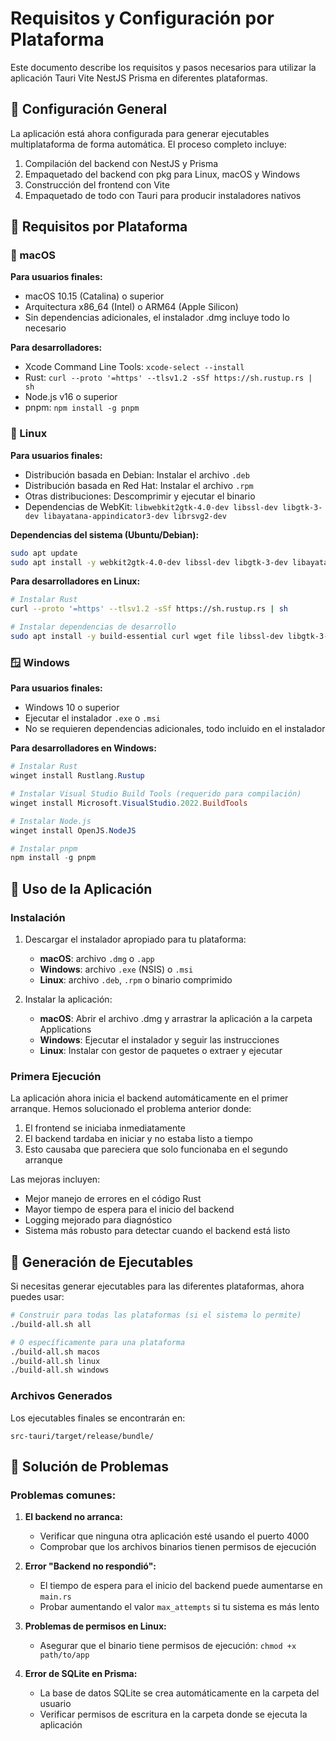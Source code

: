 # Requisitos y Configuración por Plataforma

Este documento describe los requisitos y pasos necesarios para utilizar la aplicación Tauri Vite NestJS Prisma en diferentes plataformas.

## 🚀 Configuración General

La aplicación está ahora configurada para generar ejecutables multiplataforma de forma automática. El proceso completo incluye:

1. Compilación del backend con NestJS y Prisma
2. Empaquetado del backend con pkg para Linux, macOS y Windows
3. Construcción del frontend con Vite
4. Empaquetado de todo con Tauri para producir instaladores nativos

## 🔧 Requisitos por Plataforma

### 🍎 macOS

**Para usuarios finales:**
- macOS 10.15 (Catalina) o superior
- Arquitectura x86_64 (Intel) o ARM64 (Apple Silicon)
- Sin dependencias adicionales, el instalador .dmg incluye todo lo necesario

**Para desarrolladores:**
- Xcode Command Line Tools: `xcode-select --install`
- Rust: `curl --proto '=https' --tlsv1.2 -sSf https://sh.rustup.rs | sh`
- Node.js v16 o superior
- pnpm: `npm install -g pnpm`

### 🐧 Linux

**Para usuarios finales:**
- Distribución basada en Debian: Instalar el archivo `.deb`
- Distribución basada en Red Hat: Instalar el archivo `.rpm`
- Otras distribuciones: Descomprimir y ejecutar el binario
- Dependencias de WebKit: `libwebkit2gtk-4.0-dev libssl-dev libgtk-3-dev libayatana-appindicator3-dev librsvg2-dev`

**Dependencias del sistema (Ubuntu/Debian):**
```bash
sudo apt update
sudo apt install -y webkit2gtk-4.0-dev libssl-dev libgtk-3-dev libayatana-appindicator3-dev librsvg2-dev
```

**Para desarrolladores en Linux:**
```bash
# Instalar Rust
curl --proto '=https' --tlsv1.2 -sSf https://sh.rustup.rs | sh

# Instalar dependencias de desarrollo
sudo apt install -y build-essential curl wget file libssl-dev libgtk-3-dev libayatana-appindicator3-dev librsvg2-dev webkit2gtk-4.0-dev
```

### 🪟 Windows

**Para usuarios finales:**
- Windows 10 o superior
- Ejecutar el instalador `.exe` o `.msi`
- No se requieren dependencias adicionales, todo incluido en el instalador

**Para desarrolladores en Windows:**
```powershell
# Instalar Rust
winget install Rustlang.Rustup

# Instalar Visual Studio Build Tools (requerido para compilación)
winget install Microsoft.VisualStudio.2022.BuildTools

# Instalar Node.js
winget install OpenJS.NodeJS

# Instalar pnpm
npm install -g pnpm
```

## 🚀 Uso de la Aplicación

### Instalación

1. Descargar el instalador apropiado para tu plataforma:
   - **macOS**: archivo `.dmg` o `.app`
   - **Windows**: archivo `.exe` (NSIS) o `.msi`
   - **Linux**: archivo `.deb`, `.rpm` o binario comprimido

2. Instalar la aplicación:
   - **macOS**: Abrir el archivo .dmg y arrastrar la aplicación a la carpeta Applications
   - **Windows**: Ejecutar el instalador y seguir las instrucciones
   - **Linux**: Instalar con gestor de paquetes o extraer y ejecutar

### Primera Ejecución

La aplicación ahora inicia el backend automáticamente en el primer arranque. Hemos solucionado el problema anterior donde:

1. El frontend se iniciaba inmediatamente
2. El backend tardaba en iniciar y no estaba listo a tiempo
3. Esto causaba que pareciera que solo funcionaba en el segundo arranque

Las mejoras incluyen:
- Mejor manejo de errores en el código Rust
- Mayor tiempo de espera para el inicio del backend
- Logging mejorado para diagnóstico
- Sistema más robusto para detectar cuando el backend está listo

## 🔄 Generación de Ejecutables

Si necesitas generar ejecutables para las diferentes plataformas, ahora puedes usar:

```bash
# Construir para todas las plataformas (si el sistema lo permite)
./build-all.sh all

# O específicamente para una plataforma
./build-all.sh macos
./build-all.sh linux
./build-all.sh windows
```

### Archivos Generados

Los ejecutables finales se encontrarán en:
```
src-tauri/target/release/bundle/
```

## 🐛 Solución de Problemas

### Problemas comunes:

1. **El backend no arranca:**
   - Verificar que ninguna otra aplicación esté usando el puerto 4000
   - Comprobar que los archivos binarios tienen permisos de ejecución

2. **Error "Backend no respondió":**
   - El tiempo de espera para el inicio del backend puede aumentarse en `main.rs`
   - Probar aumentando el valor `max_attempts` si tu sistema es más lento

3. **Problemas de permisos en Linux:**
   - Asegurar que el binario tiene permisos de ejecución: `chmod +x path/to/app`

4. **Error de SQLite en Prisma:**
   - La base de datos SQLite se crea automáticamente en la carpeta del usuario
   - Verificar permisos de escritura en la carpeta donde se ejecuta la aplicación
